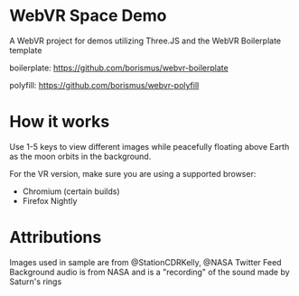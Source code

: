 # WebVR Space Demo
A WebVR project for demos utilizing Three.JS and the WebVR Boilerplate template

boilerplate: https://github.com/borismus/webvr-boilerplate

polyfill: https://github.com/borismus/webvr-polyfill

# How it works

Use 1-5 keys to view different images while peacefully floating above Earth as the moon orbits in the background.

For the VR version, make sure you are using a supported browser:
- Chromium (certain builds)
- Firefox Nightly

# Attributions
Images used in sample are from @StationCDRKelly, @NASA Twitter Feed 
Background audio is from NASA and is a "recording" of the sound made by Saturn's rings
